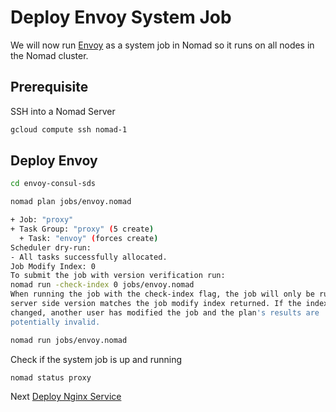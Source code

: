 # Deploy Envoy System Job

We will now run [Envoy](https://lyft.github.io/envoy/) as a system job in Nomad so it runs on all nodes in the Nomad cluster.

## Prerequisite

SSH into a Nomad Server

```bash 
gcloud compute ssh nomad-1
```

## Deploy Envoy 

```bash
cd envoy-consul-sds
```

```bash
nomad plan jobs/envoy.nomad
```

```bash
+ Job: "proxy"
+ Task Group: "proxy" (5 create)
  + Task: "envoy" (forces create)
Scheduler dry-run:
- All tasks successfully allocated.
Job Modify Index: 0
To submit the job with version verification run:
nomad run -check-index 0 jobs/envoy.nomad
When running the job with the check-index flag, the job will only be run if the
server side version matches the job modify index returned. If the index has
changed, another user has modified the job and the plan's results are
potentially invalid.
```

```bash
nomad run jobs/envoy.nomad
```

Check if the system job is up and running

```bash
nomad status proxy
```

Next [Deploy Nginx Service](./deploy-nginx-service.md)